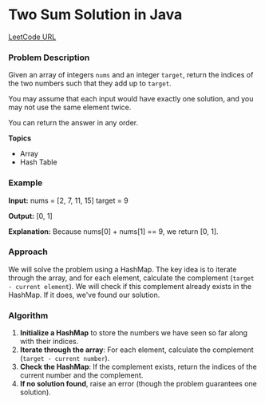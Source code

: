 # Two Sum Solution in Java
[LeetCode URL](https://leetcode.com/problems/two-sum/description/)

### Problem Description

Given an array of integers `nums` and an integer `target`, return the indices of the two numbers such that they add up to `target`.

You may assume that each input would have exactly one solution, and you may not use the same element twice.

You can return the answer in any order.

**Topics**

- Array
- Hash Table

### Example
**Input:** nums = [2, 7, 11, 15] target = 9

**Output:** [0, 1]

**Explanation:** Because nums[0] + nums[1] == 9, we return [0, 1].

### Approach

We will solve the problem using a HashMap. The key idea is to iterate through the array, and for each element, calculate the complement (`target - current element`). We will check if this complement already exists in the HashMap. If it does, we've found our solution.

### Algorithm

1. **Initialize a HashMap** to store the numbers we have seen so far along with their indices.
2. **Iterate through the array**: For each element, calculate the complement (`target - current number`).
3. **Check the HashMap**: If the complement exists, return the indices of the current number and the complement.
4. **If no solution found**, raise an error (though the problem guarantees one solution).
